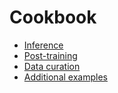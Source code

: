 # Cookbook

- [Inference](inference/)
- [Post-training](post_training/)
- [Data curation](data_curation/)
- [Additional examples](./additional_examples.md)
